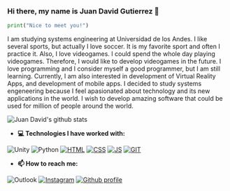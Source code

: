 ### Hi there, my name is Juan David Gutierrez 👋

```py
print("Nice to meet you!")
```

I am studying systems engineering at Universidad de los Andes. I like several sports, but actually I love soccer. It is my favorite sport and often I practice it. Also, I love videogames. I could spend the whole day playing videogames. Therefore, I would like to develop videogames in the future. I love programming and I consider myself a good programmer, but I am still learning. Currently, I am also interested in development of Virtual Reality Apps, and development of mobile apps. I decided to study systems engeneering because I feel apasionated about technology and its new applications in the world. I wish to develop amazing software that could be used for million of people around the world.

![Juan David's github stats](https://github-readme-streak-stats.herokuapp.com/?user=jdgutierrezr&theme=dark&hide_border=true)<br/>

- **💻 Technologies I have worked with:**

![Unity](https://img.shields.io/badge/unity-%23000000.svg?style=for-the-badge&logo=unity&logoColor=white)
![Python](https://img.shields.io/badge/Python-3776AB?style=for-the-badge&logo=python&logoColor=white)
[![HTML](https://img.shields.io/badge/HTML5-E34F26?style=for-the-badge&logo=html5&logoColor=white)](#skills-💪-and-technologies-🛠)
[![CSS](https://img.shields.io/badge/CSS3-1572B6?style=for-the-badge&logo=css3&logoColor=white)](#skills-💪-and-technologies-🛠)
[![JS](https://img.shields.io/badge/JavaScript-F7DF1E?style=for-the-badge&logo=javascript&logoColor=black)](#skills-💪-and-technologies-🛠)
[![GIT](https://img.shields.io/badge/GIT-E44C30?style=for-the-badge&logo=git&logoColor=white)](#skills-💪-and-technologies-🛠)

- **📫 How to reach me:**
  
![Outlook](https://img.shields.io/badge/outlook-jd.gutierrezr123%40uniandes.edu.co-blue?style=for-the-badge&labelColor=blue&color=grey&link=mailto%3Ajd.gutierrezr123%40uniandes.edu.co%26subject%3DContact%2520me%2520-%2520Github)
[![Instagram](https://img.shields.io/badge/Instagram-E4405F?style=for-the-badge&logo=instagram&logoColor=white)](https://www.instagram.com/_juand_.gr/)
[![Github profile](https://img.shields.io/badge/GitHub-100000?style=for-the-badge&logo=github&logoColor=white)](https://github.com/jdgutierrezr)


